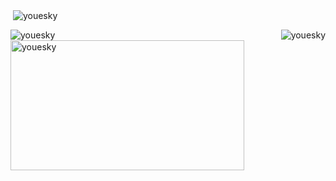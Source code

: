 <body>
    <p>&nbsp;<img align="center" src="https://github-readme-stats.vercel.app/api?username=youesky&show_icons=true&locale=en" alt="youesky" /></p>
    <p><img align="right" src="https://github-readme-stats.vercel.app/api/top-langs?username=youesky&show_icons=true&locale=en&layout=compact" alt="youesky" /></p>
    <p><img align="left" src="https://github-readme-streak-stats.herokuapp.com/?user=youesky&" alt="youesky" /></p>
    <p><img align="center" src="https://i.imgur.com/KXx0cCx.gif" width="373.5px" height="208.5px" alt="youesky" /></p><br><br>
</body>

